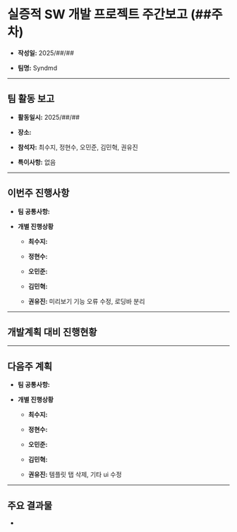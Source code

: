 # 실증적 SW 개발 프로젝트 주간보고 (##주차)
- **작성일:** 2025/##/##

- **팀명:** Syndmd

***

## 팀 활동 보고
- **활동일시:** 2025/##/##

- **장소:** 

- **참석자:** 최수지, 정현수, 오민준, 김민혁, 권유진

- **특이사항:** 없음

***

## 이번주 진행사항
- **팀 공통사항:** 

- **개별 진행상황**

  - **최수지:** 

  - **정현수:** 

  - **오민준:** 

  - **김민혁:** 

  - **권유진:** 미리보기 기능 오류 수정, 로딩바 분리

***

## 개발계획 대비 진행현황


***

## 다음주 계획
- **팀 공통사항:** 

- **개별 진행상황**

  - **최수지:**  

  - **정현수:** 

  - **오민준:** 

  - **김민혁:** 

  - **권유진:** 템플릿 탭 삭제, 기타 ui 수정

***

## 주요 결과물
- 
